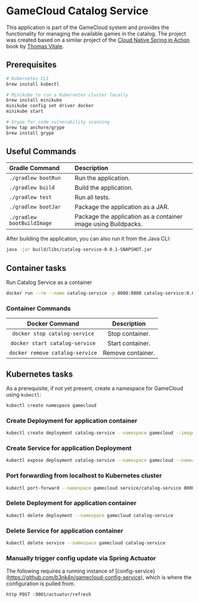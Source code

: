 # GameCloud Catalog Service

This application is part of the GameCloud system and provides the functionality for managing
the available games in the catalog. The project was created based on a similar project of the
[Cloud Native Spring in Action](https://www.manning.com/books/cloud-native-spring-in-action) book
by [Thomas Vitale](https://www.thomasvitale.com).

## Prerequisites

```bash
# Kubernetes CLI
brew install kubectl

# Minikube to run a Kubernetes cluster locally 
brew install minikube
minikube config set driver docker
minikube start

# Grype for code vulnerability scanning
brew tap anchore/grype
brew install grype
```

## Useful Commands

| Gradle Command	         | Description                                                    |
|:---------------------------|:---------------------------------------------------------------|
| `./gradlew bootRun`        | Run the application.                                           |
| `./gradlew build`          | Build the application.                                         |
| `./gradlew test`           | Run all tests.                                                 |
| `./gradlew bootJar`        | Package the application as a JAR.                              |
| `./gradlew bootBuildImage` | Package the application as a container image using Buildpacks. |

After building the application, you can also run it from the Java CLI:

```bash
java -jar build/libs/catalog-service-0.0.1-SNAPSHOT.jar
```

## Container tasks

Run Catalog Service as a container

```bash
docker run --rm --name catalog-service -p 8080:8080 catalog-service:0.0.1-SNAPSHOT
```

### Container Commands

| Docker Command	              | Description       |
|:-------------------------------:|:-----------------:|
| `docker stop catalog-service`   | Stop container.   |
| `docker start catalog-service`  | Start container.  |
| `docker remove catalog-service` | Remove container. |

## Kubernetes tasks

As a prerequisite, if not yet present, create a namespace for GameCloud using `kubectl`:
```bash
kubectl create namespace gamecloud
```

### Create Deployment for application container

```bash
kubectl create deployment catalog-service --namespace gamecloud --image=catalog-service:0.0.1-SNAPSHOT
```

### Create Service for application Deployment

```bash
kubectl expose deployment catalog-service --namespace gamecloud --name=catalog-service --port=8080
```

### Port forwarding from localhost to Kubernetes cluster

```bash
kubectl port-forward --namespace gamecloud service/catalog-service 8000:8080
```

### Delete Deployment for application container

```bash
kubectl delete deployment --namespace gamecloud catalog-service
```

### Delete Service for application container

```bash
kubectl delete service --namespace gamecloud catalog-service
```

### Manually trigger config update via Spring Actuator

The following requires a running instance of [config-service}(https://github.com/b3nk4n/gamecloud-config-service),
which is where the configuration is pulled from.

```bash
http POST :9001/actuator/refresh
```
